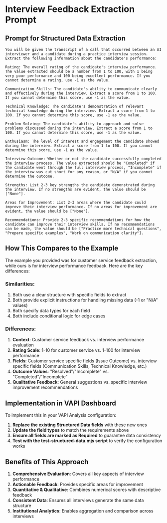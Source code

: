 # Interview Feedback Extraction Prompt

## Prompt for Structured Data Extraction

```
You will be given the transcript of a call that occurred between an AI interviewer and a candidate during a practice interview session. Extract the following information about the candidate's performance:

Rating: The overall rating of the candidate's interview performance. The value extracted should be a number from 1 to 100, with 1 being very poor performance and 100 being excellent performance. If you cannot determine a rating, use -1 as the value.

Communication Skills: The candidate's ability to communicate clearly and effectively during the interview. Extract a score from 1 to 100. If you cannot determine this score, use -1 as the value.

Technical Knowledge: The candidate's demonstration of relevant technical knowledge during the interview. Extract a score from 1 to 100. If you cannot determine this score, use -1 as the value.

Problem Solving: The candidate's ability to approach and solve problems discussed during the interview. Extract a score from 1 to 100. If you cannot determine this score, use -1 as the value.

Enthusiasm: The level of interest and engagement the candidate showed during the interview. Extract a score from 1 to 100. If you cannot determine this score, use -1 as the value.

Interview Outcome: Whether or not the candidate successfully completed the interview process. The value extracted should be "Completed" if the candidate went through the full interview process, "Incomplete" if the interview was cut short for any reason, or "N/A" if you cannot determine the outcome.

Strengths: List 2-3 key strengths the candidate demonstrated during the interview. If no strengths are evident, the value should be ["None"].

Areas for Improvement: List 2-3 areas where the candidate could improve their interview performance. If no areas for improvement are evident, the value should be ["None"].

Recommendations: Provide 2-3 specific recommendations for how the candidate can improve their interview skills. If no recommendations can be made, the value should be ["Practice more technical questions", "Prepare specific examples", "Work on communication clarity"].
```

## How This Compares to the Example

The example you provided was for customer service feedback extraction, while ours is for interview performance feedback. Here are the key differences:

### Similarities:
1. Both use a clear structure with specific fields to extract
2. Both provide explicit instructions for handling missing data (-1 or "N/A" values)
3. Both specify data types for each field
4. Both include conditional logic for edge cases

### Differences:
1. **Context**: Customer service feedback vs. interview performance evaluation
2. **Rating Scale**: 1-10 for customer service vs. 1-100 for interview performance
3. **Fields**: Customer service specific fields (Issue Outcome) vs. interview specific fields (Communication Skills, Technical Knowledge, etc.)
4. **Outcome Values**: "Resolved"/"Incomplete" vs. "Completed"/"Incomplete"
5. **Qualitative Feedback**: General suggestions vs. specific interview improvement recommendations

## Implementation in VAPI Dashboard

To implement this in your VAPI Analysis configuration:

1. **Replace the existing Structured Data fields** with these new ones
2. **Update the field types** to match the requirements above
3. **Ensure all fields are marked as Required** to guarantee data consistency
4. **Test with the test-structured-data.mjs script** to verify the configuration works

## Benefits of This Approach

1. **Comprehensive Evaluation**: Covers all key aspects of interview performance
2. **Actionable Feedback**: Provides specific areas for improvement
3. **Quantitative & Qualitative**: Combines numerical scores with descriptive feedback
4. **Consistent Data**: Ensures all interviews generate the same data structure
5. **Institutional Analytics**: Enables aggregation and comparison across interviews